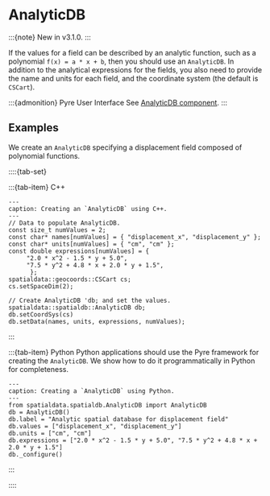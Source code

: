 # AnalyticDB

:::{note}
New in v3.1.0.
:::


If the values for a field can be described by an analytic function, such as a polynomial `f(x) = a * x + b`, then you should use an `AnalyticDB`.
In addition to the analytical expressions for the fields, you also need to provide the name and units for each field, and the coordinate system (the default is `CSCart`).

:::{admonition} Pyre User Interface
See [AnalyticDB component](../components/spatialdb/AnalyticDB.md).
:::

## Examples

We create an `AnalyticDB` specifying a displacement field composed of polynomial functions.

::::{tab-set}

:::{tab-item} C++

```{code-block} c++
---
caption: Creating an `AnalyticDB` using C++. 
---
// Data to populate AnalyticDB.
const size_t numValues = 2;
const char* names[numValues] = { "displacement_x", "displacement_y" };
const char* units[numValues] = { "cm", "cm" };
const double expressions[numValues] = {
     "2.0 * x^2 - 1.5 * y + 5.0", 
     "7.5 * y^2 + 4.8 * x + 2.0 * y + 1.5",
      };
spatialdata::geocoords::CSCart cs;
cs.setSpaceDim(2);

// Create AnalyticDB 'db; and set the values.
spatialdata::spatialdb::AnalyticDB db;
db.setCoordSys(cs)
db.setData(names, units, expressions, numValues);
```

:::

:::{tab-item} Python
Python applications should use the Pyre framework for creating the `AnalyticDB`.
We show how to do it programmatically in Python for completeness.

```{code-block} python
---
caption: Creating a `AnalyticDB` using Python.
---
from spatialdata.spatialdb.AnalyticDB import AnalyticDB
db = AnalyticDB()
db.label = "Analytic spatial database for displacement field"
db.values = ["displacement_x", "displacement_y"]
db.units = ["cm", "cm"]
db.expressions = ["2.0 * x^2 - 1.5 * y + 5.0", "7.5 * y^2 + 4.8 * x + 2.0 * y + 1.5"]
db._configure()
```

:::

::::
